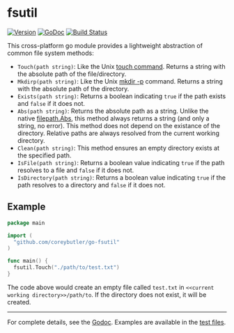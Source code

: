 # fsutil

[![Version](https://img.shields.io/github/tag/coreybutler/go-fsutil.svg)](https://github.com/coreybutler/go-fsutil)
[![GoDoc](https://godoc.org/github.com/coreybutler/go-fsutil?status.svg)](https://godoc.org/github.com/coreybutler/go-fsutil)
[![Build Status](https://travis-ci.org/coreybutler/go-fsutil.svg?branch=master)](https://travis-ci.org/coreybutler/go-fsutil)

This cross-platform go module provides a lightweight abstraction of common file system methods:

- `Touch(path string)`: Like the Unix [touch command](https://en.wikipedia.org/wiki/Touch_(command)). Returns a string with the absolute path of the file/directory.
- `Mkdirp(path string)`: Like the Unix [mkdir -p](https://en.wikipedia.org/wiki/Mkdir) command. Returns a string with the absolute path of the directory.
- `Exists(path string)`: Returns a boolean indicating `true` if the path exists and `false` if it does not.
- `Abs(path string)`: Returns the absolute path as a string. Unlike the native [filepath.Abs](https://golang.org/pkg/path/filepath/#Abs), this method always returns a string (and only a string, no error). This method does not depend on the existance of the directory. Relative paths are always resolved from the current working directory.
- `Clean(path string)`: This method ensures an empty directory exists at the specified path.
- `IsFile(path string)`: Returns a boolean value indicating `true` if the path resolves to a file and `false` if it does not.
- `IsDirectory(path string)`: Returns a boolean value indicating `true` if the path resolves to a directory and `false` if it does not.

## Example

```go
package main

import (
  "github.com/coreybutler/go-fsutil"
)

func main() {
  fsutil.Touch("./path/to/test.txt")
}
```

The code above would create an empty file called `test.txt` in `<<current working directory>>/path/to`. If the directory does not exist, it will be created.

---

For complete details, see the [Godoc](https://godoc.org/github.com/coreybutler/go-fsutil). Examples are available in the [test files](https://github.com/coreybutler/go-fsutil/blob/master/fsutil_test.go).
